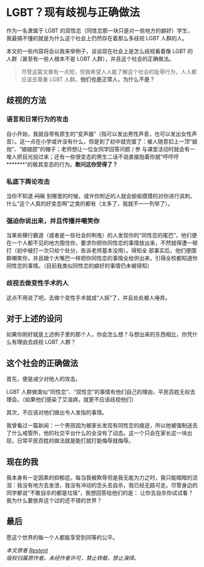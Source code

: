 # LGBT？现有歧视与正确做法

作为一名隶属于 LGBT 的双性恋（同性恋那一块只是对一些地方的癖好）学生，我最搞不懂的就是为什么这个社会上仍然存在着那么多歧视 LGBT 人群的人。

本文的一些内容将会以我来举例子，谈谈现在社会上是怎么歧视看着像 LGBT 的人群（甚至有一些人根本不是 LGBT 人群），并且这个社会的正确做法。

> 尽管这篇文章有一点短，但我希望人人能了解这个社会的耻辱行为，人人都应该去尊重 LGBT 人群。**他们也是正常人，为什么不是？**

## 歧视的方法

### 语言和日常行为的攻击

自小开始，我就自带有原生的“变声器”（指可以发出男性声音，也可以发出女性声音）。这一点在小学或许没有什么，但是到了初中就完蛋了：被人随意扣上一顶“娘炮”、“娘娘腔”的帽子；老师想让一位女同学回答问题 / 参
与课堂活动时就会有一堆人把目光投过来；还有一些很变态的男生二话不说直接抱着你就“哼哼哼*******”的极其变态的行为。**敢问这你受得了？**

### 私底下舆论攻击

当你不知道 ~~闪现~~ 到哪里的时候，或许你附近的人就会偷偷摸摸的对你进行讽刺。什么“这个人真的好变态啊”之类的都有（太多了，我就不一一列举了）。

### 强迫你说出来，并且传播并嘲笑你

当某些横行霸道（或者是一些社会的咧鬼）的人发现你的“同性恋的尾巴”，他们便在一个人都不见的地方围住你，要求你把你同性恋的事情放出来，不然就得遭一顿打（初中被打一次只给个处分，告诉老师基本没用）。得知全
部事实后，他们便围群嘲笑你，并且跟个大嘴巴一样把你同性恋的事情全给供出来，引得全校都知道你同性恋的事情。（目前我类似同性恋的癖好的事情仍未被得知）

### 歧视去做变性手术的人

这点不用说了吧，去做个变性手术就成“人妖”了，并且处处被人唾弃。

## 对于上述的设问

如果你刚好就是上述例子里的那个人，你会怎么想？与想出来的东西相比，你凭什么有理由去歧视 LGBT 人群？

## 这个社会的正确做法

首先，便是减少对他人的攻击。

LGBT 人群做类似“同性恋”、“双性恋”的事情有他们自己的理由，平民百姓无权去理会。（如果他们感染了艾滋病，就更不应该歧视他们）

其次，不应该对他们做出令人发指的事情。

我曾看过一篇新闻：一个男孩因为被家长发现有同性恋的痕迹，所以他被强制送去了什么戒管所，他的社交平台什么的全没有了动态。这一个只会在家长这一块出现，日常平民百姓的做法就是能打就打能侮辱就侮辱。

## 现在的我

我本身有一定因素的抑郁症。每当我被欺辱但是我无能为力之时，我只能暗暗的流泪：我没有地方去发泄，我没有冲动的念头去自杀，我已经无路可走。尽管身边的同学都说“不敢自杀的都是垃圾”，我想回答给他们的是：
让你去自杀你试试看？我为什么要放弃这个过的还不错的世界？

## 最后

愿这个世界的每一个人都能享受到同等的公平。

*本文原者 [Restent](https://github.com/Restent)*  
*版权归属原作者。未经作者许可，禁止转载，禁止演绎。*